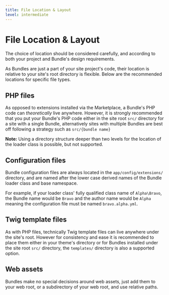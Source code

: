 ```yaml
---
title: File Location & Layout
level: intermediate
---
```

File Location & Layout
======================

The choice of location should be considered carefully, and according to both
your project and Bundle's design requirements.

As Bundles are just a part of your site project's code, their location is
relative to your site's root directory is flexible. Below are the
recommended locations for specific file types.


## PHP files

As opposed to extensions installed via the Marketplace, a Bundle's PHP code can
_theoretically_ live anywhere. However, it is strongly recommended that you put
your Bundle's PHP code either in the site root `src/` directory for a site with
a single Bundle, alternatively sites with multiple Bundles are best off
following a strategy such as `src/{bundle name}`

<p class="note"><strong>Note:</strong> Using a directory structure deeper than
two levels for the location of the loader class is possible, but not supported.
</p>


## Configuration files

Bundle configuration files are always located in the `app/config/extensions/`
directory, and are named after the lower case derived names of the Bundle
loader class and base namespace.

For example, if your loader class' fully qualified class name of `Alpha\Bravo`,
the Bundle name would be `Bravo` and the author name would be `Alpha` meaning
the configuration file must be named `bravo.alpha.yml`.


## Twig template files

As with PHP files, technically Twig template files can live anywhere under the
site's root. However for consistency and ease it is recommended to place them
either in your theme's directory or for Bundles installed under the site root
`src/` directory, the `templates/` directory is also a supported option.


## Web assets

Bundles make no special decisions around web assets, just add them to your web
root, or a subdirectory of your web root, and use relative paths.
